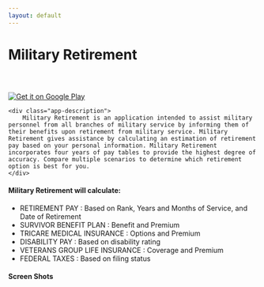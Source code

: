 ```yaml
---
layout: default
---
```


<div class="app-header">
    <h1 class="app-name">Military Retirement</h1>
    <div class="download-links">
        <div class="link apple-link">
            <a href="https://itunes.apple.com/us/app/military-retirement/id563082328?mt=8" style="display:inline-block;overflow:hidden;background:url(//linkmaker.itunes.apple.com/assets/shared/badges/en-us/appstore-lrg.svg) no-repeat;width:135px;height:40px;background-size:contain;"></a>
        </div>
        <div class="link android-link">
            <a href='https://play.google.com/store/apps/details?id=com.LynnfieldLLC.MilitaryRetire'>
                <img alt='Get it on Google Play' src='https://play.google.com/intl/en_us/badges/images/generic/en_badge_web_generic.png' draggable="false" />
            </a>
        </div>
    </div>
</div>
<div class="app-hero">
    <div class="app-icon app-icon-military-retire"></div>

    <div class="app-description">
        Military Retirement is an application intended to assist military personnel from all branches of military service by informing them of their benefits upon retirement from military service. Military Retirement gives assistance by calculating an estimation of retirement pay based on your personal information. Military Retirement incorporates four years of pay tables to provide the highest degree of accuracy. Compare multiple scenarios to determine which retirement option is best for you.
    </div>
</div>
<div class="app-features">
    <h4>Military Retirement will calculate:</h4>
    <ul>
    <li>
        RETIREMENT PAY : Based on Rank, Years and Months of Service, and Date of Retirement
    </li>
    <li>
        SURVIVOR BENEFIT PLAN : Benefit and Premium
    </li>
    <li>
        TRICARE MEDICAL INSURANCE : Options and Premium
    </li>
    <li>
        DISABILITY PAY : Based on disability rating
    </li>
    <li>
        VETERANS GROUP LIFE INSURANCE : Coverage and Premium
    </li>
    <li>
        FEDERAL TAXES : Based on filing status
    </li>
    </ul>
</div>

<div class="screen-shot-container">
    <h4>Screen Shots</h4>
    <div class="screen-shots">
        <div class="screen-shot">
            <a href="/assets/ios_military_retire_main.png" draggable="false">
                <img src="/assets/ios_military_retire_main.png" alt="" draggable="false"/>
            </a>
        </div>
        <div class="screen-shot">
            <a href="/assets/ios_military_retire_ret_pay.png" draggable="false">
                <img src="/assets/ios_military_retire_ret_pay.png" alt="" draggable="false" />
            </a>
        </div>
        <div class="screen-shot">
            <a href="/assets/ios_military_retire_list.png" draggable="false">
                <img src="/assets/ios_military_retire_list.png" alt="" draggable="false" />
            </a>
        </div>
    </div>
    <div class="screen-shots">
        <div class="screen-shot">
            <a href="/assets/android_military_retire_main.png" draggable="false">
                <img src="/assets/android_military_retire_main.png" alt="" draggable="false" />
            </a>
        </div>
        <div class="screen-shot">
            <a href="/assets/android_military_retire_ret_pay.png" draggable="false">
                <img src="/assets/android_military_retire_ret_pay.png" alt="" draggable="false" />
            </a>
        </div>
        <div class="screen-shot">
            <a href="/assets/android_military_retire_side.png" draggable="false">
                <img src="/assets/android_military_retire_side.png" alt="" draggable="false" />
            </a>
        </div>
    </div>
</div>